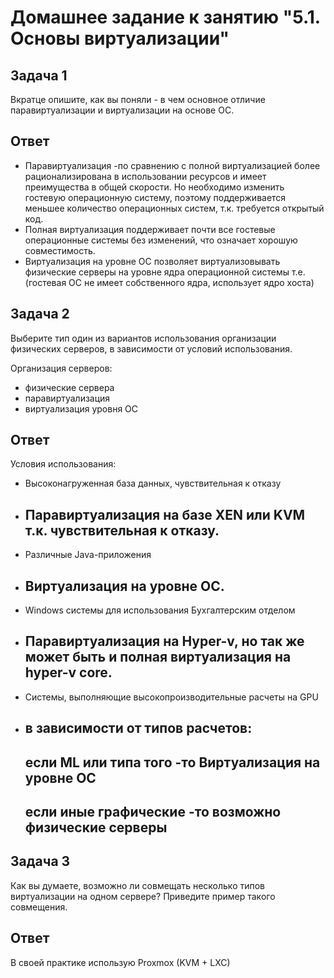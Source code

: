 # Домашнее задание к занятию "5.1. Основы виртуализации"

## Задача 1

Вкратце опишите, как вы поняли - в чем основное отличие паравиртуализации и виртуализации на основе ОС.
## Ответ

* Паравиртуализация -по сравнению с полной виртуализацией более рационализирована в использовании ресурсов и имеет преимущества в общей скорости.
Но необходимо изменить гостевую операционную систему, поэтому поддерживается меньшее количество операционных систем, т.к. требуется открытый код.
* Полная виртуализация поддерживает почти все гостевые операционные системы без изменений, что означает хорошую совместимость.
* Виртуализация на уровне ОС позволяет виртуализовывать физические серверы на уровне ядра операционной системы т.е. (гостевая ОС не имеет собственного ядра, использует ядро хоста)



## Задача 2

Выберите тип один из вариантов использования организации физических серверов, 
в зависимости от условий использования.

Организация серверов:
- физические сервера
- паравиртуализация
- виртуализация уровня ОС

## Ответ

Условия использования:

- Высоконагруженная база данных, чувствительная к отказу
* ## Паравиртуализация на базе XEN или KVM т.к. чувствительная к отказу. 
- Различные Java-приложения
* ## Виртуализация на уровне ОС.
- Windows системы для использования Бухгалтерским отделом
* ## Паравиртуализация на Hyper-v, но так же может быть и полная виртуализация на hyper-v core.
- Системы, выполняющие высокопроизводительные расчеты на GPU
* ## в зависимости от типов расчетов: 
    ## если ML или типа того -то Виртуализация на уровне ОС
    ## если иные графические -то возможно физические серверы
  

## Задача 3

Как вы думаете, возможно ли совмещать несколько типов виртуализации на одном сервере?
Приведите пример такого совмещения.

## Ответ
В своей практике использую Proxmox (KVM + LXC)